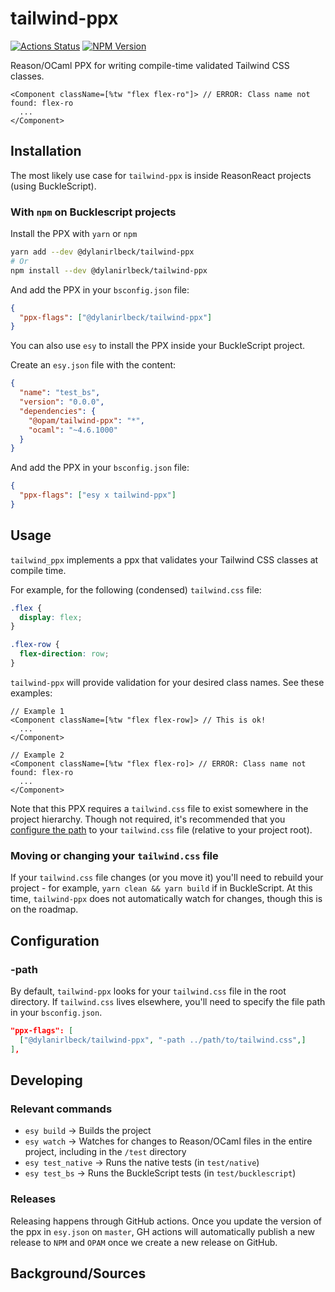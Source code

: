 # tailwind-ppx

[![Actions Status](https://github.com/dylanirlbeck/tailwind-ppx/workflows/CI/badge.svg)](https://github.com/dylanirlbeck/tailwind-ppx/actions)
[![NPM Version](https://badge.fury.io/js/%40dylanirlbeck%2Ftailwind-ppx.svg)](https://badge.fury.io/js/%40dylanirlbeck%2Ftailwind-ppx)

Reason/OCaml PPX for writing compile-time validated Tailwind CSS classes.

```reason
<Component className=[%tw "flex flex-ro"]> // ERROR: Class name not found: flex-ro
  ...
</Component>
```

## Installation

The most likely use case for `tailwind-ppx` is inside ReasonReact projects (using BuckleScript).

### With `npm` on Bucklescript projects

Install the PPX with `yarn` or `npm`

```bash
yarn add --dev @dylanirlbeck/tailwind-ppx
# Or
npm install --dev @dylanirlbeck/tailwind-ppx
```

And add the PPX in your `bsconfig.json` file:

```json
{
  "ppx-flags": ["@dylanirlbeck/tailwind-ppx"]
}
```

You can also use `esy` to install the PPX inside your BuckleScript project.

Create an `esy.json` file with the content:

```json
{
  "name": "test_bs",
  "version": "0.0.0",
  "dependencies": {
    "@opam/tailwind-ppx": "*",
    "ocaml": "~4.6.1000"
  }
}
```

And add the PPX in your `bsconfig.json` file:

```json
{
  "ppx-flags": ["esy x tailwind-ppx"]
}
```

## Usage

`tailwind_ppx` implements a ppx that validates your Tailwind CSS classes at compile time.

For example, for the following (condensed) `tailwind.css` file:

```css
.flex {
  display: flex;
}

.flex-row {
  flex-direction: row;
}
```

`tailwind-ppx` will provide validation for your desired class names. See these
examples:

```reason
// Example 1
<Component className=[%tw "flex flex-row]> // This is ok!
  ...
</Component>

// Example 2
<Component className=[%tw "flex flex-ro]> // ERROR: Class name not found: flex-ro
  ...
</Component>
```

Note that this PPX requires a `tailwind.css` file to exist somewhere in the
project hierarchy. Though not required, it's recommended that you [configure the
path](#-path) to your `tailwind.css` file (relative to your project root).

### Moving or changing your `tailwind.css` file

If your `tailwind.css` file changes (or you move it) you'll need to rebuild your
project - for example, `yarn clean && yarn build` if in BuckleScript. At this
time, `tailwind-ppx` does not automatically watch for changes, though this is on
the roadmap.

## Configuration

### -path

By default, `tailwind-ppx` looks for your `tailwind.css` file in the root
directory. If `tailwind.css` lives elsewhere, you'll need to specify the file
path in your `bsconfig.json`.

```json
"ppx-flags": [
  ["@dylanirlbeck/tailwind-ppx", "-path ../path/to/tailwind.css",]
],
```

## Developing

### Relevant commands

- `esy build` -> Builds the project
- `esy watch` -> Watches for changes to Reason/OCaml files in the entire project, including in the `/test` directory
- `esy test_native` -> Runs the native tests (in `test/native`)
- `esy test_bs` -> Runs the BuckleScript tests (in `test/bucklescript`)

### Releases

Releasing happens through GitHub actions. Once you update the version of the ppx in `esy.json` on `master`, GH actions will automatically publish a new release to `NPM` and `OPAM` once we create a new release on GitHub.

## Background/Sources
